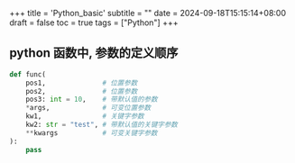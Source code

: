 +++
title = 'Python_basic'
subtitle = ""
date = 2024-09-18T15:15:14+08:00
draft = false
toc = true
tags = ["Python"]
+++

## python 函数中, 参数的定义顺序

```python
def func(
    pos1,              # 位置参数
    pos2,              # 位置参数
    pos3: int = 10,    # 带默认值的参数
    *args,             # 可变位置参数
    kw1,               # 关键字参数
    kw2: str = "test", # 带默认值的关键字参数
    **kwargs           # 可变关键字参数
):
    pass

```